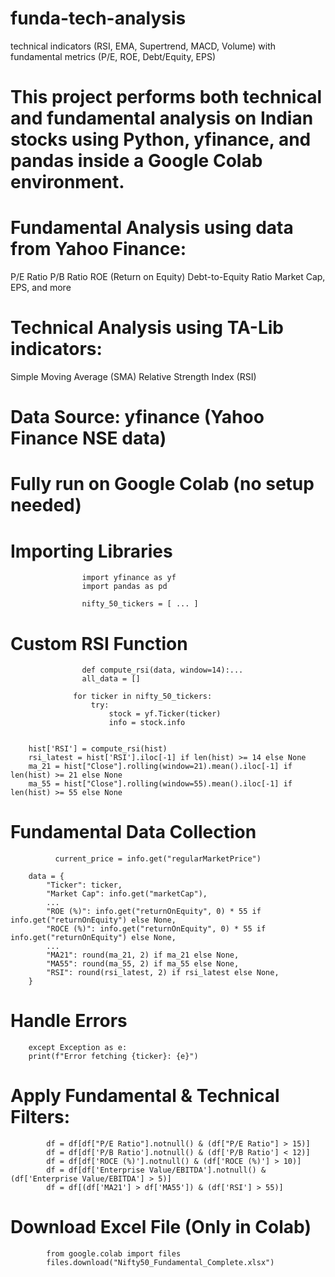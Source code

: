 # funda-tech-analysis
technical indicators (RSI, EMA, Supertrend, MACD, Volume) with fundamental metrics (P/E, ROE, Debt/Equity, EPS)

# This project performs both technical and fundamental analysis on Indian stocks using Python, yfinance, and pandas inside a Google Colab environment.
#  Fundamental Analysis using data from Yahoo Finance:
P/E Ratio
P/B Ratio
ROE (Return on Equity)
Debt-to-Equity Ratio
Market Cap, EPS, and more

#  Technical Analysis using TA-Lib indicators:
Simple Moving Average (SMA)
Relative Strength Index (RSI)

#   Data Source: yfinance (Yahoo Finance NSE data)
#   Fully run on Google Colab (no setup needed)

#    Importing Libraries

                    import yfinance as yf
                    import pandas as pd

                    nifty_50_tickers = [ ... ]
#   Custom RSI Function
                    
                    def compute_rsi(data, window=14):...
                    all_data = []

                  for ticker in nifty_50_tickers:
                      try:
                          stock = yf.Ticker(ticker)
                          info = stock.info

                          
        hist['RSI'] = compute_rsi(hist)
        rsi_latest = hist['RSI'].iloc[-1] if len(hist) >= 14 else None
        ma_21 = hist["Close"].rolling(window=21).mean().iloc[-1] if len(hist) >= 21 else None
        ma_55 = hist["Close"].rolling(window=55).mean().iloc[-1] if len(hist) >= 55 else None

#    Fundamental Data Collection

              current_price = info.get("regularMarketPrice")

        data = {
            "Ticker": ticker,
            "Market Cap": info.get("marketCap"),
            ...
            "ROE (%)": info.get("returnOnEquity", 0) * 55 if info.get("returnOnEquity") else None,
            "ROCE (%)": info.get("returnOnEquity", 0) * 55 if info.get("returnOnEquity") else None,
            ...
            "MA21": round(ma_21, 2) if ma_21 else None,
            "MA55": round(ma_55, 2) if ma_55 else None,
            "RSI": round(rsi_latest, 2) if rsi_latest else None,
        }
#      Handle Errors        
        
        except Exception as e:
        print(f"Error fetching {ticker}: {e}")


#      Apply Fundamental & Technical Filters:

            df = df[df["P/E Ratio"].notnull() & (df["P/E Ratio"] > 15)]
            df = df[df['P/B Ratio'].notnull() & (df['P/B Ratio'] < 12)]
            df = df[df['ROCE (%)'].notnull() & (df['ROCE (%)'] > 10)]
            df = df[df['Enterprise Value/EBITDA'].notnull() & (df['Enterprise Value/EBITDA'] > 5)]
            df = df[(df['MA21'] > df['MA55']) & (df['RSI'] > 55)] 

#    Download Excel File (Only in Colab)      
            from google.colab import files
            files.download("Nifty50_Fundamental_Complete.xlsx")



                    

